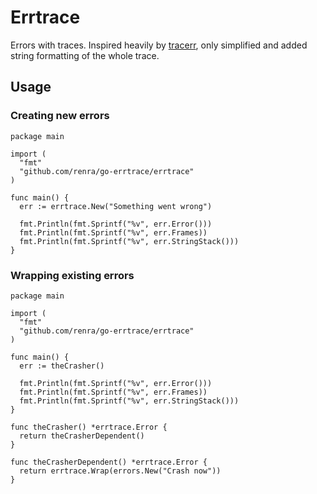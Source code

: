 # Errtrace

Errors with traces. Inspired heavily by [tracerr](https://github.com/ztrue/tracerr), only simplified and added string formatting of the whole trace.

## Usage

### Creating new errors

```
package main

import (
  "fmt"
  "github.com/renra/go-errtrace/errtrace"
)

func main() {
  err := errtrace.New("Something went wrong")

  fmt.Println(fmt.Sprintf("%v", err.Error()))
  fmt.Println(fmt.Sprintf("%v", err.Frames))
  fmt.Println(fmt.Sprintf("%v", err.StringStack()))
}

```

### Wrapping existing errors

```
package main

import (
  "fmt"
  "github.com/renra/go-errtrace/errtrace"
)

func main() {
  err := theCrasher()

  fmt.Println(fmt.Sprintf("%v", err.Error()))
  fmt.Println(fmt.Sprintf("%v", err.Frames))
  fmt.Println(fmt.Sprintf("%v", err.StringStack()))
}

func theCrasher() *errtrace.Error {
  return theCrasherDependent()
}

func theCrasherDependent() *errtrace.Error {
  return errtrace.Wrap(errors.New("Crash now"))
}
```
